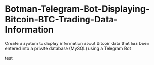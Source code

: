 # Botman-Telegram-Bot-Displaying-Bitcoin-BTC-Trading-Data-Information
Create a system to display information about Bitcoin data that has been entered into a private database (MySQL) using a Telegram Bot

test
